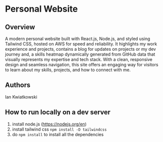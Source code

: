 # Personal Website
## Overview
A modern personal website built with React.js, Node.js, and styled using Tailwind CSS, hosted on AWS for speed and reliability. It highlights my work experience and projects, contains a blog for updates on projects or my dev journey and, a skills heatmap dynamically generated from GitHub data that visually represents my expertise and tech stack. With a clean, responsive design and seamless navigation, this site offers an engaging way for visitors to learn about my skills, projects, and how to connect with me.

## Authors
Ian Kwiatkowski

## How to run locally on a dev server
1. install node.js (https://nodejs.org/en)
2. install tailwind css `npm install -D tailwindcss`
3. do `npm install` to install all the dependencies
